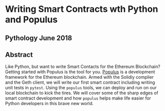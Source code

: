 # Writing Smart Contracts wth Python and Populus

## Pythology June 2018

## Abstract

Like Python, but want to write Smart Contacts for the Ethereum Blockchain? Getting started with Populus is the tool for you. [Populus](http://populus.readthedocs.io/en/latest/) is a development framework for the Ethereum blockchain. Armed with the Solidiy complier and the Geth client, we will write our first smart contract including writing unit tests in `pytest`. Using the `populus` tools, we can deploy and run on our local blockchain to kick the tires. We will cover some of the sharp edges of smart contract development and how `populus` helps make life easier for Python developers in this brave new world.
